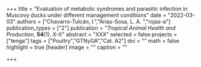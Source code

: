 +++
title = "Evaluation of metabolic syndromes and parasitic infection in Muscovy ducks under different management conditions"
date = "2022-03-03"
authors = ["Chavarro-Tulcán, I.","Arias-Sosa, L. A. ","rojas-a"]
publication_types = ["2"]
publication = "*Tropical Animal Health and Production*, **54**(1), X-X"
abstract = "XXX"
selected = false
projects = ["tenga"]
tags = ["Poultry","GTNyGA","Cat. A2"]
doi = ""
math = false
highlight = true
[header]
image = ""
caption = ""

+++

